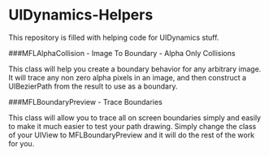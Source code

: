 UIDynamics-Helpers
==================

This repository is filled with helping code for UIDynamics stuff.



###MFLAlphaCollision - Image To Boundary - Alpha Only Collisions

This class will help you create a boundary behavior for any arbitrary image. It will trace any non zero alpha pixels in an image, and then construct a UIBezierPath from the result to use as a boundary.

###MFLBoundaryPreview - Trace Boundaries

This class will allow you to trace all on screen boundaries simply and easily to make it much easier to test your path drawing. Simply change the class of your UIView to MFLBoundaryPreview and it will do the rest of the work for you.


